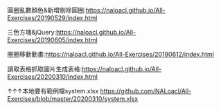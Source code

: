 ﻿
圓圈亂數顏色&新增刪除圓圈:https://naloacl.github.io/All-Exercises/20190529/index.html

三色方塊&jQuery:https://naloacl.github.io/All-Exercises/20190605/index.html

圈圈移動動畫:https://naloacl.github.io/All-Exercises/20190612/index.html

讀取表格抓取圖片生成表格:https://naloacl.github.io/All-Exercises/20200310/index.html

↑↑↑本地要有範例檔system.xlsx
https://github.com/NALoacl/All-Exercises/blob/master/20200310/system.xlsx

